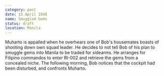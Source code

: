 ```yaml
---
category: past
date: 15 April 1948
name: Smuggled Gems
status: draft
location: Manila
---
```

Muharto is appalled when he overhears one of
Bob's housemates boasts of shooting down own squad leader. He decides to
not tell Bob of his plan to smuggle gems into Manila to be traded for
sidearms. He arranges for Filipino commandos to enter RI-002 and
retrieve the gems from a concealed niche. The following morning, Bob
notices that the cockpit had been disturbed, and confronts Muharto.

